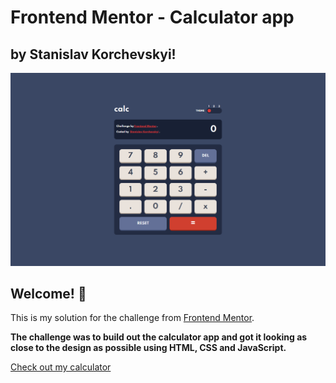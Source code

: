 # Frontend Mentor - Calculator app

## by Stanislav Korchevskyi!

![Preview of my solution](./images/screenshot.png)

## Welcome! 👋

This is my solution for the challenge from [Frontend Mentor](https://www.frontendmentor.io).

**The challenge was to build out the calculator app and got it looking as close to the design as possible using HTML, CSS and JavaScript.**

[Check out my calculator](https://www.frontendmentor.io/slack)
